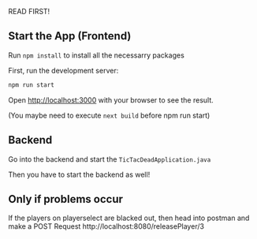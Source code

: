 READ FIRST!

## Start the App (Frontend)

Run ```npm install``` to install all the necessarry packages

First, run the development server:

```bash
npm run start
```

Open [http://localhost:3000](http://localhost:3000) with your browser to see the result.

(You maybe need to execute ```next build``` before npm run start)


## Backend

Go into the backend and start the ``` TicTacDeadApplication.java ```

Then you have to start the backend as well!

## Only if problems occur

If the players on playerselect are blacked out, then head into postman and make a POST Request http://localhost:8080/releasePlayer/3 
